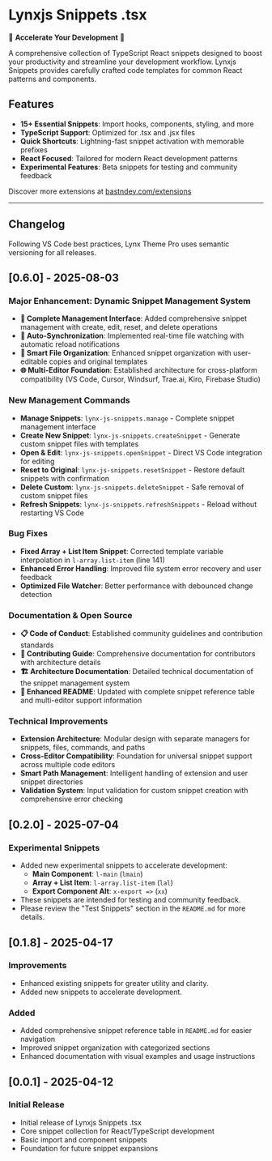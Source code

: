 # Lynxjs Snippets .tsx

🚀 **Accelerate Your Development** 🚀

A comprehensive collection of TypeScript React snippets designed to boost your productivity and streamline your development workflow. Lynxjs Snippets provides carefully crafted code templates for common React patterns and components.

## Features

- **15+ Essential Snippets**: Import hooks, components, styling, and more
- **TypeScript Support**: Optimized for .tsx and .jsx files
- **Quick Shortcuts**: Lightning-fast snippet activation with memorable prefixes
- **React Focused**: Tailored for modern React development patterns
- **Experimental Features**: Beta snippets for testing and community feedback

Discover more extensions at [bastndev.com/extensions](https://bastndev.com/extensions)

---

## Changelog

Following VS Code best practices, Lynx Theme Pro uses semantic versioning for all releases.

## [0.6.0] - 2025-08-03

### Major Enhancement: Dynamic Snippet Management System
- **🔧 Complete Management Interface**: Added comprehensive snippet management with create, edit, reset, and delete operations
- **🔄 Auto-Synchronization**: Implemented real-time file watching with automatic reload notifications
- **📁 Smart File Organization**: Enhanced snippet organization with user-editable copies and original templates
- **🌐 Multi-Editor Foundation**: Established architecture for cross-platform compatibility (VS Code, Cursor, Windsurf, Trae.ai, Kiro, Firebase Studio)

### New Management Commands
- **Manage Snippets**: `lynx-js-snippets.manage` - Complete snippet management interface
- **Create New Snippet**: `lynx-js-snippets.createSnippet` - Generate custom snippet files with templates
- **Open & Edit**: `lynx-js-snippets.openSnippet` - Direct VS Code integration for editing
- **Reset to Original**: `lynx-js-snippets.resetSnippet` - Restore default snippets with confirmation
- **Delete Custom**: `lynx-js-snippets.deleteSnippet` - Safe removal of custom snippet files
- **Refresh Snippets**: `lynx-js-snippets.refreshSnippets` - Reload without restarting VS Code

### Bug Fixes
- **Fixed Array + List Item Snippet**: Corrected template variable interpolation in `l-array.list-item` (line 141)
- **Enhanced Error Handling**: Improved file system error recovery and user feedback
- **Optimized File Watcher**: Better performance with debounced change detection

### Documentation & Open Source
- **📋 Code of Conduct**: Established community guidelines and contribution standards
- **🤝 Contributing Guide**: Comprehensive documentation for contributors with architecture details
- **🏗️ Architecture Documentation**: Detailed technical documentation of the snippet management system
- **📝 Enhanced README**: Updated with complete snippet reference table and multi-editor support information

### Technical Improvements
- **Extension Architecture**: Modular design with separate managers for snippets, files, commands, and paths
- **Cross-Editor Compatibility**: Foundation for universal snippet support across multiple code editors
- **Smart Path Management**: Intelligent handling of extension and user snippet directories
- **Validation System**: Input validation for custom snippet creation with comprehensive error checking

## [0.2.0] - 2025-07-04

### Experimental Snippets
- Added new experimental snippets to accelerate development:
  - **Main Component**: `l-main` (`lmain`)
  - **Array + List Item**: `l-array.list-item` (`lal`)
  - **Export Component Alt**: `x-export =>` (`xx`)
- These snippets are intended for testing and community feedback.
- Please review the "Test Snippets" section in the `README.md` for more details.

## [0.1.8] - 2025-04-17

### Improvements
- Enhanced existing snippets for greater utility and clarity.
- Added new snippets to accelerate development.

### Added
- Added comprehensive snippet reference table in `README.md` for easier navigation
- Improved snippet organization with categorized sections
- Enhanced documentation with visual examples and usage instructions

## [0.0.1] - 2025-04-12

### Initial Release
- Initial release of Lynxjs Snippets .tsx
- Core snippet collection for React/TypeScript development
- Basic import and component snippets
- Foundation for future snippet expansions
